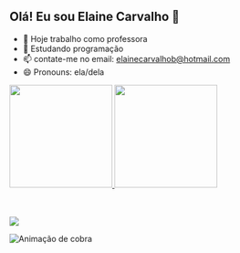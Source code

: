 ## Olá! Eu sou Elaine Carvalho 👋

- 🔭 Hoje trabalho como professora
- 🌱 Estudando programação
- 📫 contate-me no email: elainecarvalhob@hotmail.com
- 😄 Pronouns: ela/dela

<div>
  <a href="https://github.com/Elaine-Carvalho">
  <img height="180em" src="https://github-readme-stats.vercel.app/api?username=Elaine-Carvalho&show_icons=true&theme=tokyonight&include_all_commits=true&count_private=true"/>
<img height="180em" src="https://github-readme-stats.vercel.app/api/top-langs/?username=Elaine-Carvalho&layout=compact&langs_count=6&theme=tokyonight"/>
</div>

  
  <div style="display: inline_block"><br>
</div>
 
 <br>
 
 
<div>
 
  <a href="https://instagram.com/elaine._carvalho_" target="_blank"><img src="https://img.shields.io/badge/-Instagram-%23E4405F?style=for-the- badge&logo=instagram&logoColor=white" target="_blank"></a>
 
  
  ![Animação de cobra](https://github.com/Elaine-Carvalho/Elaine-Carvalho/blob/output/github-contribution-grid-snake.svg)
 
  

</div>
